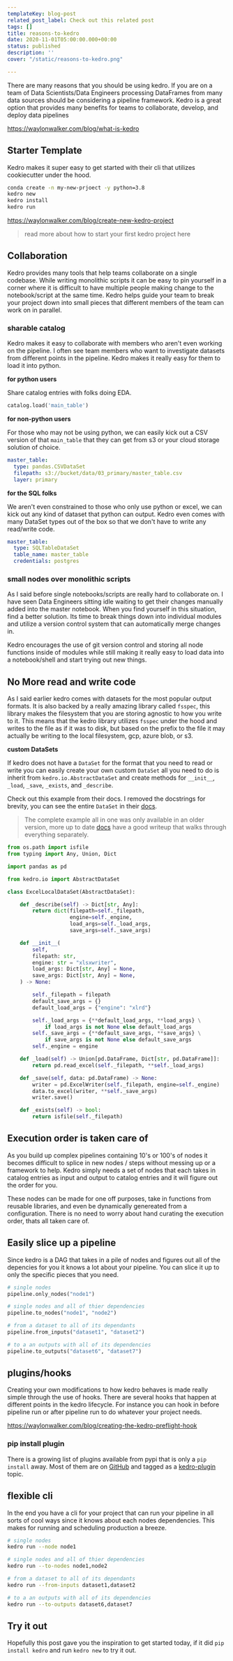 ```yaml
---
templateKey: blog-post
related_post_label: Check out this related post
tags: []
title: reasons-to-kedro
date: 2020-11-01T05:00:00.000+00:00
status: published
description: ''
cover: "/static/reasons-to-kedro.png"

---
```

There are many reasons that you should be using kedro.  If you are on a team of
Data Scientists/Data Engineers processing DataFrames from many data sources
should be considering a pipeline framework.  Kedro is a great option that
provides many benefits for teams to collaborate, develop, and deploy data
pipelines

https://waylonwalker.com/blog/what-is-kedro

## Starter Template

Kedro makes it super easy to get started with their cli that utilizes
cookiecutter under the hood.

``` bash
conda create -n my-new-prjoect -y python=3.8
kedro new
kedro install
kedro run
```


https://waylonwalker.com/blog/create-new-kedro-project

> read more about how to start your first kedro project here

## Collaboration

Kedro provides many tools that help teams collaborate on a single codebase.
While writing monolithic scripts it can be easy to pin yourself in a corner
where it is difficult to have multiple people making change to the
notebook/script at the same time.  Kedro helps guide your team to break your
project down into small pieces that different members of the team can work on
in parallel.

### sharable catalog

Kedro makes it easy to collaborate with members who aren't even working on the
pipeline.  I often see team members who want to investigate datasets from
different points in the pipeline.  Kedro makes it really easy for them to load
it into python.

**for python users**

Share catalog entries with folks doing EDA.

``` python
catalog.load('main_table')
```

**for non-python users**

For those who may not be using python, we can easily kick out a CSV version of
that `main_table` that they can get from s3 or your cloud storage solution of
choice.

``` yaml
master_table:
  type: pandas.CSVDataSet
  filepath: s3://bucket/data/03_primary/master_table.csv
  layer: primary
```

**for the SQL folks**

We aren't even constrained to those who only use python or excel, we can kick
out any kind of dataset that python can output.  Kedro even comes with many
DataSet types out of the box so that we don't have to write any read/write
code.

``` yaml
master_table:
  type: SQLTableDataSet
  table_name: master_table
  credentials: postgres
```

### small nodes over monolithic scripts

As I said before single notebooks/scripts are really hard to collaborate on.  I
have seen Data Engineers sitting idle waiting to get their changes manually
added into the master notebook.  When you find yourself in this situation, find
a better solution.  Its time to break things down into individual modules and
utilize a version control system that can automatically merge changes in.

Kedro encourages the use of git version control and storing all node functions
inside of modules while still making it really easy to load data into a
notebook/shell and start trying out new things.

## No More read and write code

As I said earlier kedro comes with datasets for the most popular output
formats.  It is also backed by a really amazing library called `fsspec`, this
library makes the filesystem that you are storing agnostic to how you write to
it.  This means that the kedro library utilizes `fsspec` under the hood and
writes to the file as if it was to disk, but based on the prefix to the file it
may actually be writing to the local filesystem, gcp, azure blob, or s3.

**custom DataSets**

If kedro does not have a `DataSet` for the format that you need to read or
write you can easily create your own custom `DataSet`  all you need to do is
inherit from `kedro.io.AbstractDataSet` and create methods for `__init__`,
`_load`, `_save`, `_exists`, and `_describe`.

Check out this example from their docs.  I removed the docstrings for brevity,
you can see the entire `DataSet` in their
[docs](https://kedro.readthedocs.io/en/0.15.2/03_tutorial/03_set_up_data.html?highlight=custom%20dataset#creating-custom-datasets).

> The complete example all in one was only available in an older version, more up to date [docs](https://kedro.readthedocs.io/en/0.16.6/07_extend_kedro/01_custom_datasets.html?highlight=custom%20dataset) have a good writeup that walks through everything separately.

``` python
from os.path import isfile
from typing import Any, Union, Dict

import pandas as pd

from kedro.io import AbstractDataSet

class ExcelLocalDataSet(AbstractDataSet):

    def _describe(self) -> Dict[str, Any]:
        return dict(filepath=self._filepath,
                    engine=self._engine,
                    load_args=self._load_args,
                    save_args=self._save_args)

    def __init__(
        self,
        filepath: str,
        engine: str = "xlsxwriter",
        load_args: Dict[str, Any] = None,
        save_args: Dict[str, Any] = None,
    ) -> None:

        self._filepath = filepath
        default_save_args = {}
        default_load_args = {"engine": "xlrd"}

        self._load_args = {**default_load_args, **load_args} \
            if load_args is not None else default_load_args
        self._save_args = {**default_save_args, **save_args} \
            if save_args is not None else default_save_args
        self._engine = engine

    def _load(self) -> Union[pd.DataFrame, Dict[str, pd.DataFrame]]:
        return pd.read_excel(self._filepath, **self._load_args)

    def _save(self, data: pd.DataFrame) -> None:
        writer = pd.ExcelWriter(self._filepath, engine=self._engine)
        data.to_excel(writer, **self._save_args)
        writer.save()

    def _exists(self) -> bool:
        return isfile(self._filepath)
```

## Execution order is taken care of

As you build up complex pipelines containing 10's or 100's of nodes it becomes
difficult to splice in new nodes / steps without messing up or a framework to
help.  Kedro simply needs a set of nodes that each takes in catalog entries as
input and output to catalog entries and it will figure out the order for you.

These nodes can be made for one off purposes, take in functions from reusable
libraries, and even be dynamically genereated from a configuration.  There is
no need to worry about hand curating the execution order, thats all taken care
of.

## Easily slice up a pipeline

Since kedro is a DAG that takes in a pile of nodes and figures out all of the
depencies for you it knows a lot about your pipeline.  You can slice it up to
only the specific pieces that you need.

``` python
# single nodes
pipeline.only_nodes("node1")

# single nodes and all of thier dependencies
pipeline.to_nodes("node1", "node2")

# from a dataset to all of its dependants
pipeline.from_inputs("dataset1", "dataset2")

# to a an outputs with all of its dependencies
pipeline.to_outputs("dataset6", "dataset7")
```

## plugins/hooks

Creating your own modifications to how kedro behaves is made really simple
through the use of hooks.  There are several hooks that happen at different
points in the kedro lifecycle.  For instance you can hook in before pipeline
run or after pipeline run to do whatever your project needs.

https://waylonwalker.com/blog/creating-the-kedro-preflight-hook

### pip install plugin

There is a growing list of plugins available from pypi that is only a `pip
install` away.  Most of them are on
[GitHub](https://github.com/topics/kedro-plugin) and tagged as a
[kedro-plugin](https://github.com/topics/kedro-plugin) topic.

## flexible cli

In the end you have a cli for your project that can run your pipeline in all
sorts of cool ways since it knows about each nodes dependencies.  This makes
for running and scheduling production a breeze.

``` bash
# single nodes
kedro run --node node1

# single nodes and all of thier dependencies
kedro run --to-nodes node1,node2 

# from a dataset to all of its dependants
kedro run --from-inputs dataset1,dataset2

# to a an outputs with all of its dependencies
kedro run --to-outputs dataset6,dataset7
```

## Try it out

Hopefully this post gave you the inspiration to get started today, if it did `pip install kedro` and run `kedro new` to try it out.

